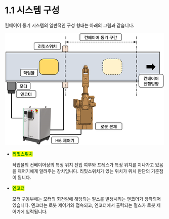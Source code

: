 ﻿# 1.1 시스템 구성

컨베이어 동기 시스템의 일반적인 구성 형태는 아래의 그림과 같습니다.

![](../_assets/image9.png)

*   <mark style="color:green;">**리밋스위치**</mark>

    작업물의 컨베이어상의 특정 위치 진입 여부와 프레스가 특정 위치를 지나가고 있음을 제어기에게 알려주는 장치입니다. 리밋스위치가 있는 위치가 위치 판단의 기준점이 됩니다.

    &#x20;
*   <mark style="color:green;">**엔코더**</mark>

    모터 구동부에는 모터의 회전량에 해당되는 펄스를 발생시키는 엔코더가 장착되어 있습니다. 엔코더는 로봇 제어기와 접속되고, 엔코더에서 출력되는 펄스가 로봇 제어기에 입력됩니다.
